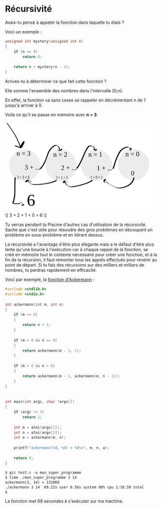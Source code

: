 # Récursivité

Avais-tu pensé à appeler la fonction dans laquelle tu étais ?

Voici un exemple :

```c
unsigned int mystery(unsigned int n)
{
    if (n == 0)
        return 0;

    return n + mystery(n - 1);
}
```

Arrives-tu à déterminer ce que fait cette fonction ?

Elle somme l'ensemble des nombres dans l'intervalle [0;n].

En effet, la fonction va sans cesse se rappeler en décrémentant n de 1 jusqu'à
arriver à 0.

Voilà ce qu'il se passe en mémoire avec **n = 3**.

![n = 3](./recursive/recursive.svg "n = 3")

\\[ 3 + 2 + 1 + 0 = 6 \\]

Tu verras pendant ta Piscine d'autres cas d'utilisation de la récursivité. Sache
que c'est utile pour résoudre des gros problèmes en découpant un problème en
sous-problème et en itérant dessus.

La récursivité a l'avantage d'être plus élégante mais a le défaut d'être plus
lente qu'une boucle à l'exécution car à chaque rappel de la fonction, se créé en
mémoire tout le contexte nécessaire pour créer une fonction, et à la fin de la
récursion, il faut remonter tous les appels effectués pour revenir au point de
départ. Si tu fais des récursions sur des milliers et milliers de nombres, tu
perdras rapidement en efficacité.

Voici par exemple, la [fonction d'Ackermann](https://fr.wikipedia.org/wiki/Fonction_d%27Ackermann) :

```c
#include <stdlib.h>
#include <stdio.h>

int ackermann(int m, int n)
{
    if (m == 0)
    {
        return n + 1;
    }

    if (m > 0 && n == 0)
    {
        return ackermann(m - 1, 1);
    }

    if (m > 0 && n > 0)
    {
        return ackermann(m - 1, ackermann(m, n - 1));
    }
}


int main(int argc, char *argv[])
{
    if (argc != 3)
        return 1;

    int m = atoi(argv[1]);
    int n = atoi(argv[2]);
    int a = ackermann(m, n);

    printf("ackermann(%d, %d) = %d\n", m, n, a);

    return 0;
}
```

```text
$ gcc test.c -o mon_super_programme
$ time ./mon_super_programme 3 14
ackermann(3, 14) = 131069
./ackermann 3 14  69.22s user 0.56s system 98% cpu 1:10.59 total
$
```
La fonction met 69 secondes à s'exécuter sur ma machine.
